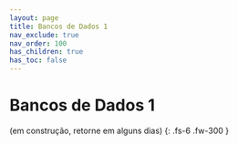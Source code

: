 ```yaml
---
layout: page
title: Bancos de Dados 1
nav_exclude: true
nav_order: 100
has_children: true
has_toc: false
---
```


# Bancos de Dados 1

(em construção, retorne em alguns dias)
{: .fs-6 .fw-300 }
